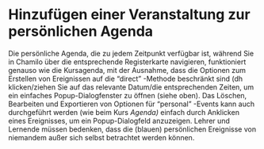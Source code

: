 # Hinzufügen einer Veranstaltung zur persönlichen Agenda

Die persönliche Agenda, die zu jedem Zeitpunkt verfügbar ist, während Sie in Chamilo über die entsprechende Registerkarte navigieren, funktioniert genauso wie die Kursagenda, mit der Ausnahme, dass die Optionen zum Erstellen von Ereignissen auf die “direct” -Methode beschränkt sind \(dh klicken/ziehen Sie auf das relevante Datum/die entsprechenden Zeiten, um ein einfaches Popup-Dialogfenster zu öffnen \(siehe oben\). Das Löschen, Bearbeiten und Exportieren von Optionen für “personal” -Events kann auch durchgeführt werden \(wie beim Kurs _Agenda\)_  einfach durch Anklicken eines Ereignisses, um ein Popup-Dialogfeld anzuzeigen. Lehrer und Lernende müssen bedenken, dass die \(blauen\) persönlichen Ereignisse von niemandem außer sich selbst betrachtet werden können.

